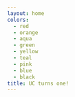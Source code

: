 ```yaml
---
layout: home
colors:
  - red
  - orange
  - aqua
  - green
  - yellow
  - teal
  - pink
  - blue
  - black
title: UC turns one!
---
```

<style>
  .bss-slides{
  position: relative;
  display: block; 
  line-height: 0;/*removes the gap if you put a border on the slideshow div*/   
}
figcaption {
  line-height: 1.5; /* restores line-height to the child element*/
}
.bss-slides figure{
  position: absolute;
  top: 0;
  width: 100%;
  margin:0;
}
.bss-slides figure:first-child{
  position: relative;
}
.bss-slides figure img{
  opacity: 0;
  transition: opacity 1.2s;
  backface-visibility: hidden;
}
.bss-slides .bss-show{
  z-index: 2;
}
.bss-slides .bss-show img{
  opacity: 1;
  backface-visibility: hidden;
  position: relative; 
}

.bss-slides figcaption{
  position: absolute;
  font-family: sans-serif;
  font-size: .8em;
  bottom: .75em;
  right: .35em;
  padding: .25em;
  color: #fff;
  background: #000;
  background: rgba(0,0,0, .25);
  border-radius: 2px;
  opacity: 0;
  transition: opacity 1.2s;
}
.bss-slides .bss-show figcaption{
  z-index: 3;
  opacity: 1;
}
.bss-slides figcaption a{
  color: #fff;    
}
.bss-next, .bss-prev{
  color: #fff;
  position: absolute;
  background: #000;
  background: rgba(0,0,0, .6);
  top: 50%;
  z-index: 4;
  font-size: 2em;
  margin-top: -1.2em;
  opacity: .3;
  user-select: none;
}
.bss-next:hover, .bss-prev:hover{
  cursor: pointer;
  opacity: 1;
}
.bss-next{
  right: -1px;
  padding: 10px 5px 15px 10px;
  border-top-left-radius: 3px;
  border-bottom-left-radius: 3px;
}
.bss-prev{
  left: 0;
  padding: 10px 10px 15px 5px;
  border-top-right-radius: 3px;
  border-bottom-right-radius: 3px;
}
.bss-fullscreen{
  display: block;
  width: 32px;
  height: 32px;    
  background: rgba(0,0,0,.4) url(../img/arrows-alt_ffffff_64.png); 
  background-size: contain;
  position: absolute;
  top: 5px;
  left: 5px;   
  cursor: pointer;    
  opacity: .3;
} 
.bss-fullscreen:hover{
  opacity: .8;   
}
:-webkit-full-screen .bss-fullscreen{
    background: rgba(0,0,0,.4) url(../img/compress_ffffff_64.png);
    background-size: contain;
}
:-moz-full-screen .bss-fullscreen{
    background: rgba(0,0,0,.4) url(../img/compress_ffffff_64.png);
    background-size: contain;
}
:-ms-fullscreen .bss-fullscreen{
    background: rgba(0,0,0,.4) url(../img/compress_ffffff_64.png);
    background-size: contain;
}
:full-screen .bss-fullscreen{
    background: rgba(0,0,0,.4) url(../img/compress_ffffff_64.png);
    background-size: contain;
}
:fullscreen .bss-fullscreen{
    background: rgba(0,0,0,.4) url(../img/compress_ffffff_64.png);
    background-size: contain;
}
  </style>
<link rel="stylesheet" href="assets/simple-slideshow-styles.css">

 <div class="bss-slides">
        <figure>
            <img src="https://underline.center/uploads/default/original/1X/4876f4c3913c708026d7c058568b405871159e10.jpeg" width="100%" />
        </figure>
        <figure>
          <img src="https://underline.center/uploads/default/original/1X/75d560aebe8d575970b64dc54cb164db3ff3a675.jpeg" width="100%"/>
        </figure>

</div>  

<script src="/assets/better-simple-slideshow.min.js"></script>
<script>
    makeBSS('.bss-slides', {auto : {speed:10000}});
</script>